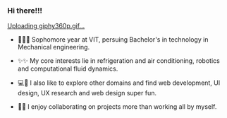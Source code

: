 ### Hi there!!!
[Uploading giphy360p.gif…]()


<!--
**Ishani-Mishra/Ishani-Mishra** is a ✨ _special_ ✨ repository because its `README.md` (this file) appears on your GitHub profile.


https://user-images.githubusercontent.com/71793856/171879476-383c8ca3-6d84-411d-b248-6e03243683cc.mp4


Here are some ideas to get you started:

- 🔭 I’m currently working on ...
- 🌱 I’m currently learning ...
- 👯 I’m looking to collaborate on ...
- 🤔 I’m looking for help with ...
- 💬 Ask me about ...
- 📫 How to reach me: ...
- 😄 Pronouns: ...
- ⚡ Fun fact: ...
-->
- 👩‍🔧🦾 Sophomore year at VIT, persuing Bachelor's in technology in Mechanical engineering. 

- ✨✨ My core interests lie in refrigeration and air conditioning, robotics and computational fluid dynamics.

- 💻🔖 I also like to explore other domains and find web development, UI design, UX research and web design super fun.

- 🚧🚧 I enjoy collaborating on projects more than working all by myself.


